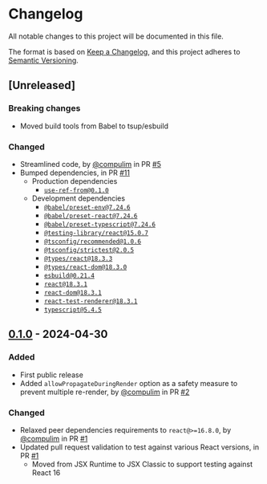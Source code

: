 # Changelog

All notable changes to this project will be documented in this file.

The format is based on [Keep a Changelog](https://keepachangelog.com/en/1.0.0/),
and this project adheres to [Semantic Versioning](https://semver.org/spec/v2.0.0.html).

## [Unreleased]

### Breaking changes

- Moved build tools from Babel to tsup/esbuild

### Changed

- Streamlined code, by [@compulim](https://github.com/compulim) in PR [#5](https://github.com/compulim/use-propagate/pull/5)
- Bumped dependencies, in PR [#11](https://github.com/compulim/use-propagate/pull/11)
   - Production dependencies
      - [`use-ref-from@0.1.0`](https://npmjs.com/package/use-ref-from/v/0.1.0)
   - Development dependencies
      - [`@babel/preset-env@7.24.6`](https://npmjs.com/package/@babel/preset-env/v/7.24.6)
      - [`@babel/preset-react@7.24.6`](https://npmjs.com/package/@babel/preset-react/v/7.24.6)
      - [`@babel/preset-typescript@7.24.6`](https://npmjs.com/package/@babel/preset-typescript/v/7.24.6)
      - [`@testing-library/react@15.0.7`](https://npmjs.com/package/@testing-library/react/v/15.0.7)
      - [`@tsconfig/recommended@1.0.6`](https://npmjs.com/package/@tsconfig/recommended/v/1.0.6)
      - [`@tsconfig/strictest@2.0.5`](https://npmjs.com/package/@tsconfig/strictest/v/2.0.5)
      - [`@types/react@18.3.3`](https://npmjs.com/package/@types/react/v/18.3.3)
      - [`@types/react-dom@18.3.0`](https://npmjs.com/package/@types/react-dom/v/18.3.0)
      - [`esbuild@0.21.4`](https://npmjs.com/package/esbuild/v/0.21.4)
      - [`react@18.3.1`](https://npmjs.com/package/react/v/18.3.1)
      - [`react-dom@18.3.1`](https://npmjs.com/package/react-dom/v/18.3.1)
      - [`react-test-renderer@18.3.1`](https://npmjs.com/package/react-test-renderer/v/18.3.1)
      - [`typescript@5.4.5`](https://npmjs.com/package/typescript/v/5.4.5)

## [0.1.0] - 2024-04-30

### Added

- First public release
- Added `allowPropagateDuringRender` option as a safety measure to prevent multiple re-render, by [@compulim](https://github.com/compulim) in PR [#2](https://github.com/compulim/use-propagate/pull/2)

### Changed

- Relaxed peer dependencies requirements to `react@>=16.8.0`, by [@compulim](https://github.com/compulim) in PR [#1](https://github.com/compulim/use-propagate/pull/1)
- Updated pull request validation to test against various React versions, in PR [#1](https://github.com/compulim/use-propagate/pull/1)
   - Moved from JSX Runtime to JSX Classic to support testing against React 16

[0.1.0]: https://github.com/compulim/use-propagate/releases/tag/v0.1.0
